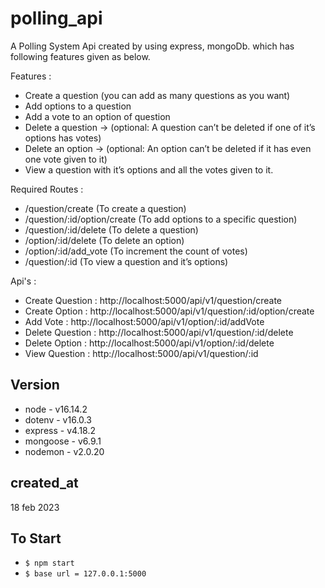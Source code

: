# polling_api

A Polling System Api created by using express, mongoDb. which has following features given as below.

Features :
- Create a question (you can add as many questions as you want)
- Add options to a question
- Add a vote to an option of question
- Delete a question → (optional: A question can’t be deleted if one of it’s options has votes)
- Delete an option → (optional: An option can’t be deleted if it has even one vote given to it)
- View a question with it’s options and all the votes given to it.

Required Routes : 
- /question/create (To create a question)
- /question/:id/option/create (To add options to a specific question)
- /question/:id/delete (To delete a question)
- /option/:id/delete (To delete an option)
- /option/:id/add_vote (To increment the count of votes)
- /question/:id (To view a question and it’s options)

Api's : 
- Create Question : http://localhost:5000/api/v1/question/create
- Create Option : http://localhost:5000/api/v1/question/:id/option/create
- Add Vote : http://localhost:5000/api/v1/option/:id/addVote
- Delete Question : http://localhost:5000/api/v1/question/:id/delete
- Delete Option : http://localhost:5000/api/v1/option/:id/delete
- View Question : http://localhost:5000/api/v1/question/:id

## Version

- node - v16.14.2
- dotenv - v16.0.3
- express - v4.18.2
- mongoose - v6.9.1
- nodemon - v2.0.20

## created_at

18 feb 2023

## To Start

- `$ npm start`
- `$ base url = 127.0.0.1:5000`
